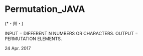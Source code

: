 # Permutation_JAVA
(*・艸・)

INPUT = DIFFERENT N NUMBERS OR CHARACTERS.
OUTPUT = PERMUTATION ELEMENTS.

24 Apr. 2017